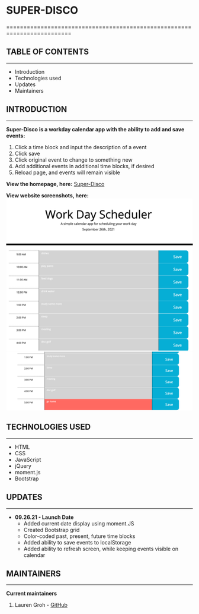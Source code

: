 # SUPER-DISCO
=========================================================================

## TABLE OF CONTENTS
--------------------

* Introduction
* Technologies used
* Updates
* Maintainers


## INTRODUCTION
--------------

**Super-Disco is a workday calendar app with the ability to add and save events:**
1. Click a time block and input the description of a event
2. Click save
3. Click original event to change to something new
3. Add additional events in additional time blocks, if desired
4. Reload page, and events will remain visible

**View the homepage, here:** [Super-Disco](https://grohtech.github.io/horiseon/ "Super-Disco App")

**View website screenshots, here:**  
![Super Disco - 1](./assets/images/super-disco-1.png "Super Disco - 1")  
![Super Disco - 2](./assets/images/super-disco-2.png "Super Disco -2") 

## TECHNOLOGIES USED
--------------------

* HTML
* CSS
* JavaScript
* jQuery
* moment.js
* Bootstrap


## UPDATES
----------

* **09.26.21 - Launch Date**
    * Added current date display using moment.JS
    * Created Bootstrap grid 
    * Color-coded past, present, future time blocks
    * Added ability to save events to localStorage
    * Added ability to refresh screen, while keeping events visible on calendar


## MAINTAINERS
--------------

**Current maintainers**
1. Lauren Groh - [GitHub](https://github.com/GrohTech "GitHub Profile")